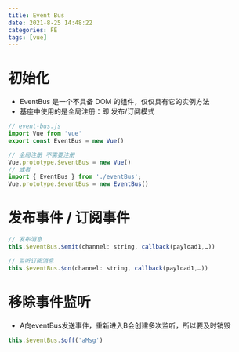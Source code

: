 ```yaml
---
title: Event Bus
date: 2021-8-25 14:48:22
categories: FE
tags: [vue]
---
```


# 初始化
- EventBus 是一个不具备 DOM 的组件，仅仅具有它的实例方法
- 基座中使用的是全局注册：即 发布/订阅模式
```js
// event-bus.js
import Vue from 'vue'
export const EventBus = new Vue()

// 全局注册 不需要注册
Vue.prototype.$eventBus = new Vue()
// 或者
import { EventBus } from './eventBus';
Vue.prototype.$eventBus = new EventBus()
```
<!--more-->

# 发布事件 / 订阅事件
```js
// 发布消息
this.$eventBus.$emit(channel: string, callback(payload1,…))

// 监听订阅消息
this.$eventBus.$on(channel: string, callback(payload1,…))
```

# 移除事件监听
- A向eventBus发送事件，重新进入B会创建多次监听，所以要及时销毁
```js
this.$eventBus.$off('aMsg')
```